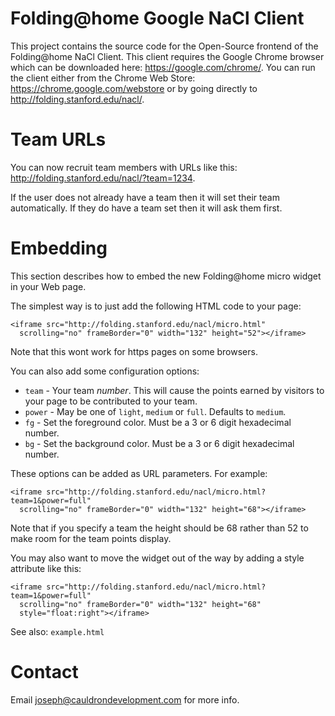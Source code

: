 Folding@home Google NaCl Client
===============================

This project contains the source code for the Open-Source frontend of
the Folding@home NaCl Client.  This client requires the Google Chrome
browser which can be downloaded here: https://google.com/chrome/.  You
can run the client either from the Chrome Web Store:
https://chrome.google.com/webstore or by going directly to
http://folding.stanford.edu/nacl/.

# Team URLs
You can now recruit team members with URLs like this:
  http://folding.stanford.edu/nacl/?team=1234.

If the user does not already have a team then it will set their team
automatically. If they do have a team set then it will ask them first.

# Embedding
This section describes how to embed the new Folding@home micro widget
in your Web page.

The simplest way is to just add the following HTML code to your page:

    <iframe src="http://folding.stanford.edu/nacl/micro.html"
      scrolling="no" frameBorder="0" width="132" height="52"></iframe>

Note that this wont work for https pages on some browsers.

You can also add some configuration options:

 - `team` - Your team *number*.  This will cause the points earned by visitors
   to your page to be contributed to your team.
 - `power` - May be one of `light`, `medium` or `full`.  Defaults to `medium`.
 - `fg` - Set the foreground color.  Must be a 3 or 6 digit hexadecimal number.
 - `bg` - Set the background color.  Must be a 3 or 6 digit hexadecimal number.

These options can be added as URL parameters.  For example:

    <iframe src="http://folding.stanford.edu/nacl/micro.html?team=1&power=full"
      scrolling="no" frameBorder="0" width="132" height="68"></iframe>

Note that if you specify a team the height should be 68 rather than 52 to
make room for the team points display.

You may also want to move the widget out of the way by adding a style attribute
like this:

    <iframe src="http://folding.stanford.edu/nacl/micro.html?team=1&power=full"
      scrolling="no" frameBorder="0" width="132" height="68"
      style="float:right"></iframe>

See also: `example.html`

# Contact
Email joseph@cauldrondevelopment.com for more info.
